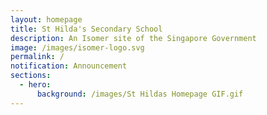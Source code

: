 ```yaml
---
layout: homepage
title: St Hilda's Secondary School
description: An Isomer site of the Singapore Government
image: /images/isomer-logo.svg
permalink: /
notification: Announcement
sections:
  - hero:
      background: /images/St Hildas Homepage GIF.gif
---
```

